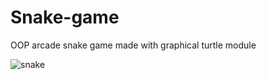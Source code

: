 # Snake-game
OOP arcade snake game made with graphical turtle module



![snake](https://github.com/SkilledNoah/Snake-game/assets/106553532/0ec77264-6f43-4555-a6eb-fe2509e0079b)
